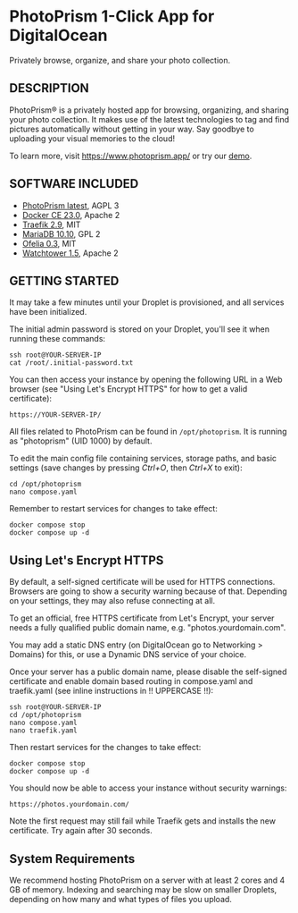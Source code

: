PhotoPrism 1-Click App for DigitalOcean
=======================================

Privately browse, organize, and share your photo collection.

DESCRIPTION
---------------------------------------

PhotoPrism® is a privately hosted app for browsing, organizing, and sharing your photo collection. It makes use of the latest technologies to tag and find pictures automatically without getting in your way. Say goodbye to uploading your visual memories to the cloud!

To learn more, visit https://www.photoprism.app/ or try our [demo](https://try.photoprism.app/).

SOFTWARE INCLUDED
---------------------------------------

- [PhotoPrism latest](https://docs.photoprism.app/release-notes/), AGPL 3
- [Docker CE 23.0](https://docs.docker.com/engine/release-notes/), Apache 2
- [Traefik 2.9](https://github.com/traefik/traefik/releases), MIT
- [MariaDB 10.10](https://mariadb.com/kb/en/release-notes/), GPL 2
- [Ofelia 0.3](https://github.com/mcuadros/ofelia/releases), MIT
- [Watchtower 1.5](https://github.com/containrrr/watchtower/releases), Apache 2

GETTING STARTED
---------------------------------------

It may take a few minutes until your Droplet is provisioned, and all services have been initialized.

The initial admin password is stored on your Droplet, you'll see it when running these commands:

```
ssh root@YOUR-SERVER-IP
cat /root/.initial-password.txt
```

You can then access your instance by opening the following URL in a Web browser (see "Using Let's Encrypt HTTPS" for how to get a valid certificate):

```
https://YOUR-SERVER-IP/
```

All files related to PhotoPrism can be found in `/opt/photoprism`. It is running as "photoprism" (UID 1000) by default.

To edit the main config file containing services, storage paths, and basic settings (save changes by pressing *Ctrl+O*, then *Ctrl+X* to exit):

```
cd /opt/photoprism
nano compose.yaml
```

Remember to restart services for changes to take effect:

```
docker compose stop
docker compose up -d
```

## Using Let's Encrypt HTTPS ##

By default, a self-signed certificate will be used for HTTPS connections. Browsers are going to show a security warning because of that. Depending on your settings, they may also refuse connecting at all.

To get an official, free HTTPS certificate from Let's Encrypt, your server needs a fully qualified public domain name, e.g. "photos.yourdomain.com".

You may add a static DNS entry (on DigitalOcean go to Networking > Domains) for this, or use a Dynamic DNS service of your choice.

Once your server has a public domain name, please disable the self-signed certificate and enable domain based routing in compose.yaml and traefik.yaml (see inline instructions in !! UPPERCASE !!):

```
ssh root@YOUR-SERVER-IP
cd /opt/photoprism
nano compose.yaml
nano traefik.yaml
```

Then restart services for the changes to take effect:

```
docker compose stop
docker compose up -d
```

You should now be able to access your instance without security warnings:

```
https://photos.yourdomain.com/
```

Note the first request may still fail while Traefik gets and installs the new certificate. Try again after 30 seconds.

## System Requirements ##

We recommend hosting PhotoPrism on a server with at least 2 cores and 4 GB of memory. Indexing and searching may be slow on smaller Droplets, depending on how many and what types of files you upload.
